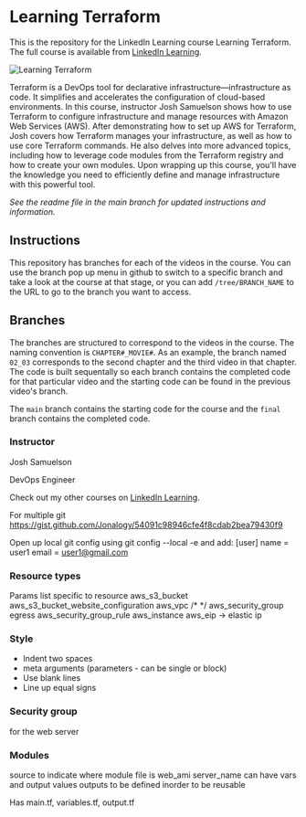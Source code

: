 # Learning Terraform
This is the repository for the LinkedIn Learning course Learning Terraform. The full course is available from [LinkedIn Learning][lil-course-url].

![Learning Terraform][lil-thumbnail-url] 

Terraform is a DevOps tool for declarative infrastructure—infrastructure as code. It simplifies and accelerates the configuration of cloud-based environments. In this course, instructor Josh Samuelson shows how to use Terraform to configure infrastructure and manage resources with Amazon Web Services (AWS). After demonstrating how to set up AWS for Terraform, Josh covers how Terraform manages your infrastructure, as well as how to use core Terraform commands. He also delves into more advanced topics, including how to leverage code modules from the Terraform registry and how to create your own modules. Upon wrapping up this course, you'll have the knowledge you need to efficiently define and manage infrastructure with this powerful tool.

_See the readme file in the main branch for updated instructions and information._
## Instructions
This repository has branches for each of the videos in the course. You can use the branch pop up menu in github to switch to a specific branch and take a look at the course at that stage, or you can add `/tree/BRANCH_NAME` to the URL to go to the branch you want to access.

## Branches
The branches are structured to correspond to the videos in the course. The naming convention is `CHAPTER#_MOVIE#`. As an example, the branch named `02_03` corresponds to the second chapter and the third video in that chapter. The code is built sequentally so each branch contains the completed code for that particular video and the starting code can be found in the previous video's branch.

The `main` branch contains the starting code for the course and the `final` branch contains the completed code.

### Instructor

Josh Samuelson 
                            
DevOps Engineer

                            

Check out my other courses on [LinkedIn Learning](https://www.linkedin.com/learning/instructors/josh-samuelson).

[lil-course-url]: https://www.linkedin.com/learning/learning-terraform-15575129?dApp=59033956
[lil-thumbnail-url]: https://cdn.lynda.com/course/3087701/3087701-1666200696363-16x9.jpg

For multiple git
https://gist.github.com/Jonalogy/54091c98946cfe4f8cdab2bea79430f9 

Open up local git config using git config --local -e and add:
[user]
name = user1
email = user1@gmail.com


### Resource types
Params list specific to resource
aws_s3_bucket
aws_s3_bucket_website_configuration
aws_vpc /*  */
aws_security_group
egress
aws_security_group_rule
aws_instance
aws_eip -> elastic ip

### Style
- Indent two spaces
- meta arguments  (parameters - can be single or block)
- Use blank lines
- Line up equal signs

### Security group
for the web server

### Modules
source to indicate where module file is
web_ami
server_name
can have vars and output values
outputs to be defined inorder to be reusable

Has main.tf, variables.tf, output.tf


